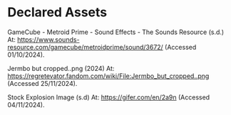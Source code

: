 # Declared Assets

GameCube - Metroid Prime - Sound Effects - The Sounds Resource (s.d.) At: https://www.sounds-resource.com/gamecube/metroidprime/sound/3672/ (Accessed  01/10/2024).

Jermbo but cropped..png (2024) At: https://regretevator.fandom.com/wiki/File:Jermbo_but_cropped..png (Accessed  25/11/2024).

Stock Explosion Image (s.d) At: https://gifer.com/en/2a9n (Accessed  04/11/2024).
